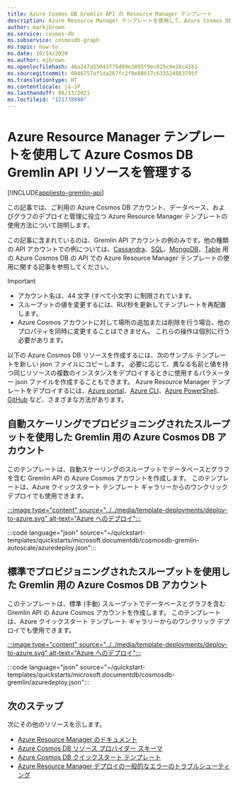 ```yaml
---
title: Azure Cosmos DB Gremlin API の Resource Manager テンプレート
description: Azure Resource Manager テンプレートを使用して、Azure Cosmos DB Gremlin API を作成および構成します。
author: markjbrown
ms.service: cosmos-db
ms.subservice: cosmosdb-graph
ms.topic: how-to
ms.date: 10/14/2020
ms.author: mjbrown
ms.openlocfilehash: 46a247a55043776409e3895f9ec025c9e16c41b1
ms.sourcegitcommit: 0046757af1da267fc2f0e88617c633524883795f
ms.translationtype: HT
ms.contentlocale: ja-JP
ms.lasthandoff: 08/13/2021
ms.locfileid: "121778990"
---
```

# <a name="manage-azure-cosmos-db-gremlin-api-resources-using-azure-resource-manager-templates"></a>Azure Resource Manager テンプレートを使用して Azure Cosmos DB Gremlin API リソースを管理する
[!INCLUDE[appliesto-gremlin-api](../includes/appliesto-gremlin-api.md)]

この記事では、ご利用の Azure Cosmos DB アカウント、データベース、およびグラフのデプロイと管理に役立つ Azure Resource Manager テンプレートの使用方法について説明します。

この記事に含まれているのは、Gremlin API アカウントの例のみです。他の種類の API アカウントでの例については、[Cassandra](../cassandra/templates-samples.md)、[SQL](../templates-samples-sql.md)、[MongoDB](../mongodb/resource-manager-template-samples.md)、[Table](../table/resource-manager-templates.md) 用の Azure Cosmos DB の API での Azure Resource Manager テンプレートの使用に関する記事を参照してください。

> [!IMPORTANT]
>
> * アカウント名は、44 文字 (すべて小文字) に制限されています。
> * スループットの値を変更するには、RU/秒を更新してテンプレートを再配置します。
> * Azure Cosmos アカウントに対して場所の追加または削除を行う場合、他のプロパティを同時に変更することはできません。 これらの操作は個別に行う必要があります。

以下の Azure Cosmos DB リソースを作成するには、次のサンプル テンプレートを新しい json ファイルにコピーします。 必要に応じて、異なる名前と値を持つ同じリソースの複数のインスタンスをデプロイするときに使用するパラメーター json ファイルを作成することもできます。 Azure Resource Manager テンプレートをデプロイするには、[Azure portal](../../azure-resource-manager/templates/deploy-portal.md)、[Azure CLI](../../azure-resource-manager/templates/deploy-cli.md)、[Azure PowerShell](../../azure-resource-manager/templates/deploy-powershell.md)、[GitHub](../../azure-resource-manager/templates/deploy-to-azure-button.md) など、さまざまな方法があります。

<a id="create-autoscale"></a>

## <a name="azure-cosmos-db-account-for-gremlin-with-autoscale-provisioned-throughput"></a>自動スケーリングでプロビジョニングされたスループットを使用した Gremlin 用の Azure Cosmos DB アカウント

このテンプレートは、自動スケーリングのスループットでデータベースとグラフを含む Gremlin API の Azure Cosmos アカウントを作成します。 このテンプレートは、Azure クイックスタート テンプレート ギャラリーからのワンクリック デプロイでも使用できます。

[:::image type="content" source="../../media/template-deployments/deploy-to-azure.svg" alt-text="Azure へのデプロイ":::](https://portal.azure.com/#create/Microsoft.Template/uri/https%3A%2F%2Fraw.githubusercontent.com%2FAzure%2Fazure-quickstart-templates%2Fmaster%2Fquickstarts%2Fmicrosoft.documentdb%2Fcosmosdb-gremlin-autoscale%2Fazuredeploy.json)

:::code language="json" source="~/quickstart-templates/quickstarts/microsoft.documentdb/cosmosdb-gremlin-autoscale/azuredeploy.json":::

<a id="create-manual"></a>

## <a name="azure-cosmos-db-account-for-gremlin-with-standard-provisioned-throughput"></a>標準でプロビジョニングされたスループットを使用した Gremlin 用の Azure Cosmos DB アカウント

このテンプレートは、標準 (手動) スループットでデータベースとグラフを含む Gremlin API の Azure Cosmos アカウントを作成します。 このテンプレートは、Azure クイックスタート テンプレート ギャラリーからのワンクリック デプロイでも使用できます。

[:::image type="content" source="../../media/template-deployments/deploy-to-azure.svg" alt-text="Azure へのデプロイ":::](https://portal.azure.com/#create/Microsoft.Template/uri/https%3A%2F%2Fraw.githubusercontent.com%2FAzure%2Fazure-quickstart-templates%2Fmaster%2Fquickstarts%2Fmicrosoft.documentdb%2Fcosmosdb-gremlin%2Fazuredeploy.json)

:::code language="json" source="~/quickstart-templates/quickstarts/microsoft.documentdb/cosmosdb-gremlin/azuredeploy.json":::

## <a name="next-steps"></a>次のステップ

次にその他のリソースを示します。

* [Azure Resource Manager のドキュメント](../../azure-resource-manager/index.yml)
* [Azure Cosmos DB リソース プロバイダー スキーマ](/azure/templates/microsoft.documentdb/allversions)
* [Azure Cosmos DB クイックスタート テンプレート](https://azure.microsoft.com/resources/templates/?resourceType=Microsoft.DocumentDB&pageNumber=1&sort=Popular)
* [Azure Resource Manager デプロイの一般的なエラーのトラブルシューティング](../../azure-resource-manager/templates/common-deployment-errors.md)